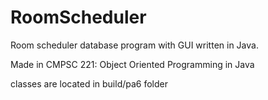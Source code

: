 # RoomScheduler
Room scheduler database program with GUI written in Java.


Made in CMPSC 221: Object Oriented Programming in Java

classes are located in build/pa6 folder
